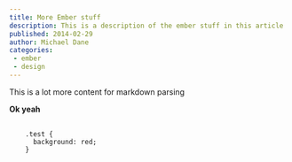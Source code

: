 ```yaml
---
title: More Ember stuff
description: This is a description of the ember stuff in this article
published: 2014-02-29
author: Michael Dane
categories:
 - ember
 - design
---
```


This is a lot more content for markdown parsing

**Ok yeah**

<pre class="language-css line-numbers">
  <code>
    .test {
      background: red;
    }
  </code>
</pre>

